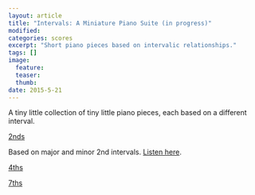 ```yaml
---
layout: article
title: "Intervals: A Miniature Piano Suite (in progress)"
modified:
categories: scores
excerpt: "Short piano pieces based on intervalic relationships."
tags: []
image:
  feature:
  teaser:
  thumb:
date: 2015-5-21
---
```

A tiny little collection of tiny little piano pieces, each based on a different interval.

[2nds](https://drive.google.com/file/d/0ByNSDE0eceDFakhPWkl4OUtrUVU/view?usp=sharing)

Based on major and minor 2nd intervals.  [Listen here](https://soundcloud.com/capybarrage-reilly/2nds-performed-by-melissa-lin).

[4ths](https://drive.google.com/file/d/0ByNSDE0eceDFTEhSWG13bDRpMTQ/view?usp=sharing)

[7ths](https://drive.google.com/file/d/0ByNSDE0eceDFVUgxdWF2bkhHRlE/view?usp=sharing)
